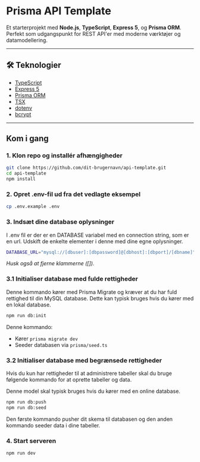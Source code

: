 # Prisma API Template

Et starterprojekt med **Node.js**, **TypeScript**, **Express 5**, og **Prisma ORM**. Perfekt som udgangspunkt for REST API'er med moderne værktøjer og datamodellering.

---

## 🛠 Teknologier

- [TypeScript](https://www.typescriptlang.org/)
- [Express 5](https://expressjs.com/)
- [Prisma ORM](https://www.prisma.io/)
- [TSX](https://github.com/esbuild-kit/tsx)
- [dotenv](https://www.npmjs.com/package/dotenv)
- [bcrypt](https://www.npmjs.com/package/bcrypt)

---

## Kom i gang

### 1. Klon repo og installér afhængigheder

```bash
git clone https://github.com/dit-brugernavn/api-template.git
cd api-template
npm install
```
### 2. Opret .env-fil ud fra det vedlagte eksempel

```bash
cp .env.example .env
```
### 3. Indsæt dine database oplysninger
I .env fil er der er en DATABASE variabel med en connection string, som er en url. Udskift de enkelte elementer i denne med dine egne oplysninger.
```bash
DATABASE_URL="mysql://[dbuser]:[dbpassword]@[dbhost]:[dbport]/[dbname]"
```
*Husk også at fjerne klammerne ([]).*

### 3.1 Initialiser database med fulde rettigheder
Denne kommando kører med Prisma Migrate og kræver at du har fuld rettighed til din MySQL database. Dette kan typisk bruges hvis du kører med en lokal database.

```bash
npm run db:init
```
Denne kommando:
- Kører `prisma migrate dev`
- Seeder databasen via `prisma/seed.ts`

### 3.2 Initialiser database med begrænsede rettigheder
Hvis du kun har rettigheder til at administrere tabeller skal du bruge følgende kommando for at oprette tabeller og data.

Denne model skal typisk bruges hvis du kører med en online database.
```bash
npm run db:push
npm run db:seed
```
Den første kommando pusher dit skema til databasen og den anden kommando seeder data i dine tabeller.

### 4. Start serveren
```bash
npm run dev
```